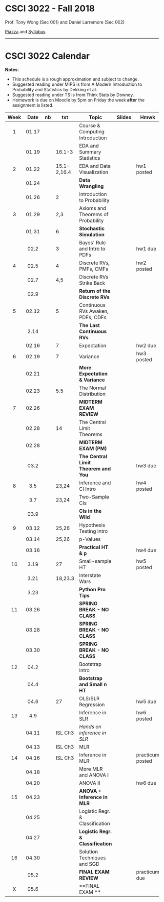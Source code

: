 # CSCI 3022 - Fall 2018

Prof. Tony Wong (Sec 001) and Daniel Larremore (Sec 002)

[Piazza](https://piazza.com/class/jce0x9hmee84i2) and [Syllabus](https://github.com/dblarremore/csci3022/blob/master/resources/syllabus.md)

***

# CSCI 3022 Calendar

**Notes**:
- This schedule is a rough approximation and subject to change.
- Suggested reading under MIPS is from A Modern Introduction to Probability and Statistics by Dekking et al. 
- Suggested reading under TS is from Think Stats by Downey. 
- Homework is due on Moodle by 5pm on Friday the week **after** the assignment is listed. 

|Week| Date | nb      | txt       |        Topic             	             | Slides    | Hmwk  	  | 
|:--:|:----:| --------|-----------|----------------------------------------|--------------|-----------|
|1   |01.17 | 	    |           |Course & Computing Introduction 		 |       |	|
|    |01.19 | 	    |16.1-3  |EDA and Summary Statistics 				 |     	|	|
|2   |01.22 | 	    |15.1-2,16.4|EDA and Data Visualization 			 |     	|hw1  posted 		|
|    |01.24 | 	    |           |**Data Wrangling**						 |       |	|
|    |01.26 |	    |2          |Introduction to Probability 			 |      |	|
|3   |01.29 |	    |2,3        |Axioms and Theorems of Probability 	 |       |	|
|    |01.31 |       |6          |**Stochastic Simulation**				 |       |	|
|    |02.2  |	    |3          |Bayes' Rule and Intro to PDFs 			 |      |hw1 due|
|4   |02.5  |	    |4          |Discrete RVs, PMFs, CMFs 				 |       |hw2 posted|
|    |02.7  |	    |4,5        |Discrete RVs Strike Back				 |     	|	|
|    |02.9  | 	    |           |**Return of the Discrete RVs**			 |       |	|
|5   |02.12 |	    |5          |Continuous RVs Awaken, PDFs, CDFs		 |      |	|
|    |2.14  | 	    |           |**The Last Continuous RVs**			 |    	|	|
|    |02.16 |	    |7          |Expectation 							 |       |hw2 due|
|6   |02.19 |	    |7          |Variance								 |       |hw3 posted|
|    |02.21 |       |           |**More Expectation & Variance** 		 |       |	|
|    |02.23 |	    |5.5        |The Normal Distribution 				 |    	 |	|
|7   |02.26 |	    |           |**MIDTERM EXAM REVIEW** 				 |       |	|
|    |02.28 |	    |14         |The Central Limit Theorems 			 |       |	|
|    |02.28 |	    |           |**MIDTERM EXAM (PM)** 					 |       |	|
|    |03.2  |       |           |**The Central Limit Theorem and You**	 |       |hw3 due|
|8   |3.5	|	    |23,24      |Inference and CI Intro					 |       |hw4 posted|
|    |3.7	|	    |23,24      |Two-Sample CIs 						 |       |	|
|    |03.9  | 	    |           |**CIs in the Wild** 					 |       |	|
|9   |03.12 |	    |25,26      |Hypothesis Testing Intro 				 |       |	|
|    |03.14 | 	    |25,26      |p-Values 								 |       |	|
|    |03.16 | 	    |           |**Practical HT & p**					 |       |hw4 due|
|10  |3.19  |	    |27         |Small-sample HT 						 |       |hw5 posted|
|    |3.21  |	    |18,23.3    | Interstate Wars 						 |      |	|
|    |3.23  |	    |           |**Python Pro Tips** 				 	 |       |	|
|11  |03.26 |	    |           |**SPRING BREAK - NO CLASS**			 |       |	|
|    |03.28 |	    |           |**SPRING BREAK - NO CLASS**			 |       |	|
|    |03.30 |	    |           |**SPRING BREAK - NO CLASS**			 |       |	|
|12  |04.2  |	    |           |Bootstrap Intro						 |        |	|
|    |04.4  |       |           |**Bootstrap and Small n HT**			 |      |	|
|    |04.6  | 	    |27         |OLS/SLR Regression 				     |       |hw5 due|
|13  |4.9	| 	    |    		|Inference in SLR						 |        |hw6 posted|
|    |04.11 | 	    |ISL Ch3    |*Hands on inference in SLR*			|       |	|
|    |04.13 |       |ISL Ch3    |MLR   						 			|       |	|
|14  |04.16 |	    |ISL Ch3    |Inference in MLR						|       |practicum posted|
|    |04.18 |	    |           |More MLR and ANOVA I			|       |	|
|    |04.20 |	    |           |ANOVA II         							|       |hw6 due|
|15  |04.23 |	    |           |**ANOVA + Inference in MLR** 							    |       |	|
|    |04.25 | 	    |           |Logistic Regr. & Classification		|       |	|
|    |04.27 | 	    |           |**Logistic Regr. & Classification**	|       |	|
|16  |04.30 | 	    |           |Solution Techniques and SGD			|       |	|
|    |05.2  |	    |           |**FINAL EXAM REVIEW**					|       |practicum due|
|X   |05.6  |	    |           |**FINAL EXAM **						|       ||